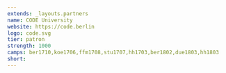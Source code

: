 ```yaml
---
extends: _layouts.partners
name: CODE University
website: https://code.berlin
logo: code.svg
tier: patron
strength: 1000
camps: ber1710,koe1706,ffm1708,stu1707,hh1703,ber1802,due1803,hh1803
short:
---
```


